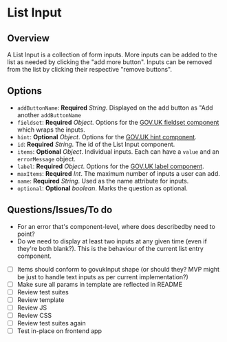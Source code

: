 # List Input

## Overview
A List Input is a collection of form inputs. More inputs can be added to the list as needed by
clicking the "add more button". Inputs can be removed from the list by clicking their respective
"remove buttons".

## Options
* `addButtonName`: **Required** _String_. Displayed on the add button as "Add another `addButtonName`
* `fieldset`: **Required** _Object_. Options for the [GOV.UK fieldset component](https://github.com/alphagov/govuk-frontend/tree/master/src/govuk/components/fieldset) which wraps the inputs.
* `hint`: **Optional** _Object_. Options for the [GOV.UK hint component](https://github.com/alphagov/govuk-frontend/tree/master/src/govuk/components/hint).
* `id`: **Required** _String_. The id of the List Input component.
* `items`: **Optional** _Object_. Individual inputs. Each can have a `value` and an `errorMessage` object.
* `label`: **Required** _Object_. Options for the [GOV.UK label component](https://github.com/alphagov/govuk-frontend/tree/master/src/govuk/components/label).
* `maxItems`: **Required** _Int_. The maximum number of inputs a user can add.
* `name`: **Required** _String_. Used as the name attribute for inputs.
* `optional`: **Optional** _boolean_. Marks the question as optional.

## Questions/Issues/To do

* For an error that's component-level, where does describedby need to point?
* Do we need to display at least two inputs at any given time (even if they're both blank?). This is the behaviour of the current list entry component.

- [ ] Items should conform to govukInput shape (or should they? MVP might be just to handle text inputs as per current implementation?)
- [ ] Make sure all params in template are reflected in README
- [ ] Review test suites
- [ ] Review template
- [ ] Review JS
- [ ] Review CSS
- [ ] Review test suites again
- [ ] Test in-place on frontend app
